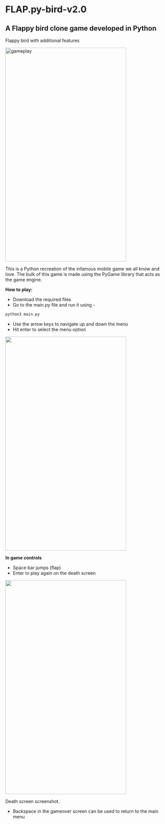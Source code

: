 # FLAP.py-bird-v2.0 


## A Flappy bird clone game developed in Python

Flappy bird with additional features

<img src="https://github.com/Gavin-rice/Flap.py-bird-v2/blob/main/Main menu.JPG" alt="gameplay" width=378 height=670/>


This is a Python recreation of the infamous mobile game we all know and love. The bulk of this game is made using the PyGame library that acts as the game engine. 

**How to play:**
- Download the required files
- Go to the main.py file and run it using - 
```bash
python3 main.py
```
- Use the arrow keys to navigate up and down the menu
- Hit enter to select the menu option

<img src="https://github.com/Gavin-rice/Flap.py-bird-v2/blob/main/gameplay.gif" width=378 height=670/>
  
**In game controls**
- Space bar jumps (flap)
- Enter to play again on the death screen

<img src="[img_girl.jpg](https://github.com/Gavin-rice/Flap.py-bird-v2/blob/main/flappy-bird-sc.png" width=378 height=670>

Death screen screenshot.

- Backspace in the gameover screen can be used to return to the main menu

